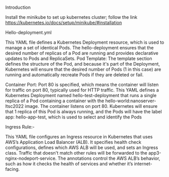 Introduction

Install the minikube to set up kubernetes cluster; follow the link https://kubernetes.io/docs/setup/minikube/#installation

Hello-deployment.yml

This YAML file defines a Kubernetes Deployment resource, which is used to manage a set of identical Pods. 
The hello-deployment ensures that the desired number of replicas of a Pod are running and provides declarative updates to Pods and ReplicaSets.
Pod Template: The template section defines the structure of the Pod, and because it's part of the Deployment, 
Kubernetes will ensure that the desired number of Pods (1 in this case) are running and automatically recreate Pods if they are deleted or fail.


Container Port: Port 80 is specified, which means the container will listen for traffic on port 80, typically used for HTTP traffic.
This YAML defines a Kubernetes Deployment named hello-test-deployment that runs a single replica of a Pod containing a container
with the hello-world:nanoserver-ltsc2022 image. The container listens on port 80. Kubernetes will ensure that 1 replica of this Pod is always running, 
and the Pods will have the label app: hello-app-test, which is used to select and identify the Pods


 Ingress Rule:-

This YAML file configures an Ingress resource in Kubernetes that uses AWS’s Application Load Balancer (ALB). 
It specifies health check configurations, defines which AWS ALB will be used, and sets an Ingress class. Traffic that doesn't match other rules will be forwarded to the app3-nginx-nodeport-service.
The annotations control the AWS ALB’s behavior, such as how it checks the health of services and whether it’s internet-facing.
